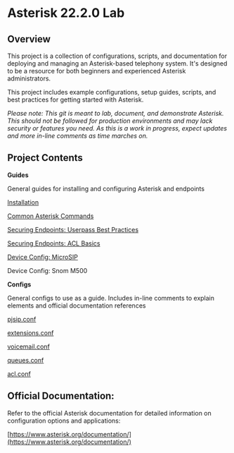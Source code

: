 # Asterisk 22.2.0 Lab

## Overview

This project is a collection of configurations, scripts, and documentation for deploying and managing an Asterisk-based telephony system. It's designed to be a resource for both beginners and experienced Asterisk administrators.

This project includes example configurations, setup guides, scripts, and best practices for getting started with Asterisk.

_Please note: This git is meant to lab, document, and demonstrate Asterisk. This should not be followed for production environments and may lack security or features you need. As this is a work in progress, expect updates and more in-line comments as time marches on._

## Project Contents

**Guides**

General guides for installing and configuring Asterisk and endpoints

[Installation](/guides/Installation.md)

[Common Asterisk Commands](/guides/common-asterisk-commands.md)

[Securing Endpoints: Userpass Best Practices](/guides/securing-endpoints-userpass.md)

[Securing Endpoints: ACL Basics](/guides/securing-endpoints-acl.md)

[Device Config: MicroSIP](/guides/micorsip.md)

Device Config: Snom M500

**Configs**

General configs to use as a guide. Includes in-line comments to explain elements and official documentation references

[pjsip.conf](/configs/pjsip.conf)

[extensions.conf](/configs/extensions.conf)

[voicemail.conf](/configs/voicemail.conf)

[queues.conf](/configs/queues.conf)

[acl.conf](/configs/acl.conf)

## Official Documentation:
Refer to the official Asterisk documentation for detailed information on configuration options and applications:

[https://www.asterisk.org/documentation/](https://www.asterisk.org/documentation/)

